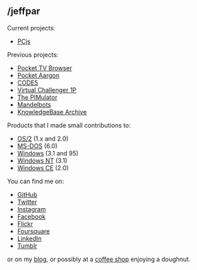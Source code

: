 ## /jeffpar

Current projects:

- [PCjs](https://www.pcjs.org/)

Previous projects:

- [Pocket TV Browser](https://web.archive.org/web/20040604083418/http://www.doublebit.com:80/ptvb/)
- [Pocket Aargon](https://web.archive.org/web/20040627193028/http://www.doublebit.com:80/aargon/)
- [CODE5](https://web.archive.org/web/20040823231821/http://www.doublebit.com:80/code5/)
- [Virtual Challenger 1P](https://web.archive.org/web/20040815231600/http://www.doublebit.com:80/archives/software/challenger1p/)
- [The PIMulator](https://web.archive.org/web/20040904150821/http://www.doublebit.com:80/pimulator/)
- [Mandelbots](http://www.mandelbot.net/)
- [KnowledgeBase Archive](https://jeffpar.github.io/kbarchive/)

Products that I made small contributions to:

- [OS/2](https://en.wikipedia.org/wiki/OS/2) (1.x and 2.0)
- [MS-DOS](https://en.wikipedia.org/wiki/MS-DOS) (6.0)
- [Windows](https://en.wikipedia.org/wiki/Microsoft_Windows) (3.1 and 95)
- [Windows NT](https://en.wikipedia.org/wiki/Windows_NT) (3.1)
- [Windows CE](https://en.wikipedia.org/wiki/Windows_Embedded_Compact) (2.0)

You can find me on:

- [GitHub](https://github.com/jeffpar)
- [Twitter](https://twitter.com/jeffpar)
- [Instagram](https://www.instagram.com/jeffpar/)
- [Facebook](https://www.facebook.com/jeffpar)
- [Flickr](https://www.flickr.com/photos/jeffpar)
- [Foursquare](https://foursquare.com/jeffpar)
- [LinkedIn](https://www.linkedin.com/in/jeffpar/)
- [Tumblr](https://www.tumblr.com/blog/jeffpar)

or on my [blog](blog/), or possibly at a [coffee shop](http://www.toppotdoughnuts.com/) enjoying a doughnut.
